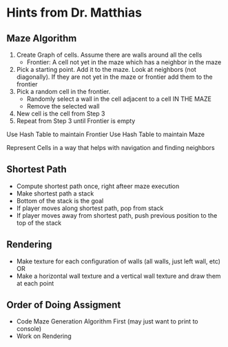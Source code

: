 # Hints from Dr. Matthias

## Maze Algorithm

1. Create Graph of cells. Assume there are walls around all the cells
	- Frontier: A cell not yet in the maze which has a neighbor in the maze
2. Pick a starting point. Add it to the maze. Look at neighbors (not diagonally). If they are not yet in the maze or frontier add them to the frontier
3. Pick a random cell in the frontier.
	- Randomly select a wall in the cell adjacent to a cell IN THE MAZE
	- Remove the selected wall
4. New cell is the cell from Step 3
5. Repeat from Step 3 until Frontier is empty

Use Hash Table to maintain Frontier
Use Hash Table to maintain Maze

Represent Cells in a way that helps with navigation and finding neighbors

## Shortest Path

- Compute shortest path once, right afteer maze execution
- Make shortest path a stack
- Bottom of the stack is the goal
- If player moves along shortest path, pop from stack
- If player moves away from shortest path, push previous position to the top of the stack


## Rendering

- Make texture for each configuration of walls (all walls, just left wall, etc) OR
- Make a horizontal wall texture and a vertical wall texture and draw them at each point

## Order of Doing Assigment

- Code Maze Generation Algorithm First (may just want to print to console)
- Work on Rendering